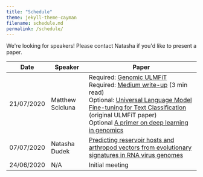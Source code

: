 ```yaml
---
title: "Schedule"
theme: jekyll-theme-cayman
filename: schedule.md
permalink: /schedule/
--- 
```


We're looking for speakers! Please contact Natasha if you'd like to present a paper.

Date | Speaker | Paper 
------------ | ------------- | -------------
21/07/2020 | Matthew Scicluna | Required: [Genomic ULMFiT](https://github.com/kheyer/Genomic-ULMFiT/blob/master/Methods/Methods%20Long%20Form.ipynb) </br> Required: [Medium write-up](https://medium.com/@sergemankovski/building-bacterial-genome-language-model-8ece31ebdbf5) (3 min read) </br> Optional: [Universal Language Model Fine-tuning for Text Classification](https://arxiv.org/pdf/1801.06146.pdf) (original ULMFiT paper) </br> Optional [A primer on deep learning in genomics](https://www.nature.com/articles/s41588-018-0295-5)
07/07/2020 | Natasha Dudek | [Predicting reservoir hosts and arthropod vectors from evolutionary signatures in RNA virus genomes](https://science.sciencemag.org/content/362/6414/577)
24/06/2020 | N/A | Initial meeting
